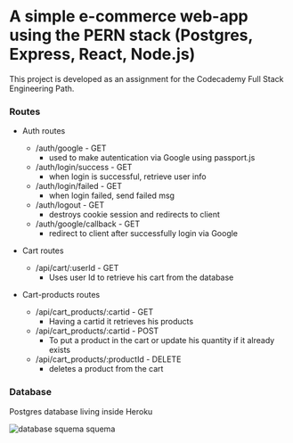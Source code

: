 # A simple e-commerce web-app using the PERN stack (Postgres, Express, React, Node.js)

This project is developed as an assignment for the Codecademy Full Stack Engineering Path.

### Routes

- Auth routes
    - /auth/google - GET 
        - used to make  autentication via Google using passport.js
    - /auth/login/success - GET 
        - when login is successful, retrieve user info
    - /auth/login/failed - GET 
        - when login failed, send failed msg
    - /auth/logout - GET 
        - destroys cookie session and redirects to client 
    - /auth/google/callback - GET
        - redirect to client after successfully login via Google
        

- Cart routes 
    - /api/cart/:userId - GET
        - Uses user Id to retrieve his cart from the database
        
- Cart-products routes
    - /api/cart_products/:cartid - GET
        - Having a cartid it retrieves his products
    - /api/cart_products/:cartid - POST
        - To put a product in the cart or update his quantity if it already exists
    - /api/cart_products/:productId - DELETE
        - deletes a product from the cart
        
### Database

Postgres database living inside Heroku

![database squema squema](/server/database/squema.jpg)
